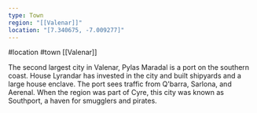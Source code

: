 ```yaml
---
type: Town
region: "[[Valenar]]"
location: "[7.340675, -7.009277]"
---
```

 #location #town [[Valenar]]

The second largest city in Valenar, Pylas Maradal is a port on the southern coast. House Lyrandar has invested in the city and built shipyards and a large house enclave. The port sees traffic from Q'barra, Sarlona, and Aerenal. When the region was part of Cyre, this city was known as Southport, a haven for smugglers and pirates.
